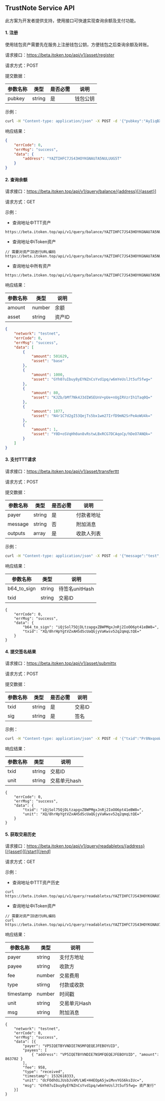 
TrustNote Service API
---

此方案为开发者提供支持，使用接口可快速实现查询余额及支付功能。

#### 1. 注册

使用钱包资产需要先在服务上注册钱包公钥，方便钱包之后查询余额及转账。

请求接口：https://beta.itoken.top/api/v1/asset/register

请求方式：POST

提交数据：


参数名称     |  类型    |  是否必需  |  说明
-------------|----------|------------|--------
pubkey       | string   |   是       | 钱包公钥


示例：

```bash
curl -H "Content-type: application/json" -X POST -d '{"pubkey":"AyIiqBX8LaRaBLrvoms3rZ5vivkK63Zy+tTSiSPCtrXK"}' https://beta.itoken.top/api/v1/asset/register
```

响应结果：

```json
{
    "errCode": 0,
    "errMsg": "success",
    "data": {
        "address": "YAZTIHFC7JS43HOYKGNAU7A5NULUUG5T"
    }
}

```

#### 2. 查询余额

请求接口：https://beta.itoken.top/api/v1/query/balance/{address}[/{asset}]

请求方式：GET

示例：

- 查询地址中TTT资产

```
https://beta.itoken.top/api/v1/query/balance/YAZTIHFC7JS43HOYKGNAU7A5NULUUG5T/base
```
- 查询地址中iToken资产

```
// 需要对资产ID进行URL编码
https://beta.itoken.top/api/v1/query/balance/YAZTIHFC7JS43HOYKGNAU7A5NULUUG5T/GYh07uIbuy8yEYNZnCsYvd1pq%2Fw6mYeUslJt5uf5fwg%3D
```

- 查询地址中所有资产

```
https://beta.itoken.top/api/v1/query/balance/YAZTIHFC7JS43HOYKGNAU7A5NULUUG5T
```

响应结果：

参数名称     |  类型    | 说明
-------------|----------|---------
amount       | number   | 余额
asset        | string   | 资产ID

```json
{
    "network": "testnet",
    "errCode": 0,
    "errMsg": "success",
    "data": [
        {
            "amount": 501629,
            "asset": "base"
        },
        {
            "amount": 1000,
            "asset": "GYh07uIbuy8yEYNZnCsYvd1pq/w6mYeUslJt5uf5fwg="
        },
        {
            "amount": 80,
            "asset": "KJZb/bMf7Nk4J3dIWSEUnV+pUe+nUgIRVzrIh1Taq0Q="
        },
        {
            "amount": 1877,
            "asset": "N4r1C7d2gI53QejTs5bx1wm27IrfD9mN2SrPeAoWU4k="
        },
        {
            "amount": 1,
            "asset": "Y0D+oSVqHh0an8vRstwLBxRCG7DCAqoCp/hDeO7ANQk="
        }
    ]
}
```

#### 3. 支付TTT请求

请求接口：https://beta.itoken.top/api/v1/asset/transferttt

请求方式：POST

提交数据：


参数名称     |  类型    |  是否必需  | 说明
-------------|----------|------------|---------
payer        | string   |   是       | 付款者地址
message      | string   |   否       | 附加消息
outputs      | array    |   是       | 收款人列表


示例：

```bash
curl -H "Content-type: application/json" -X POST -d '{"message":"test", "payer":"YAZTIHFC7JS43HOYKGNAU7A5NULUUG5T","outputs":[{"address":"X6DWZUEW4IBFR77I46CAKTJVK4DBPOHE","amount":5},{"address":"2SATGZDFDXNNJRVZ52O4J6VYTTMO2EZR","amount":10},{"address":"JRB6APAHQ4YEKQJ73WMYL3GAXW6GROPQ","amount":5}] }' https://beta.itoken.top/api/v1/asset/transferttt
```

响应结果：

参数名称     |  类型    | 说明
-------------|----------|---------
b64_to_sign  | string   | 待签名unitHash
txid         | string   | 交易ID

```
{
    "errCode": 0,
    "errMsg": "success",
    "data": {
        "b64_to_sign": "iQjSol75QjDLtzapgxZBWPMgxJnRj2IoOO6pt41eBW8=",
        "txid": "XQ/8hrHpYgtVZxAHSdScUaQGjyVaKwsv52q2qmqLtQE="
    }
}
```

#### 4. 提交签名结果

请求接口：https://beta.itoken.top/api/v1/asset/submittx

请求方式：POST

提交数据：


参数名称     |  类型    |  是否必需  | 说明
-------------|----------|------------|---------
txid         | string   |   是       | 交易ID
sig          | string   |   是       | 签名


示例：

```bash
curl -H "Content-type: application/json" -X POST -d '{"txid":"Pr8NxqooWa0NWBhsWTW5MBmer4En8UG7TPhKjtmombk=","sig":"G4O558eJ3mTs0cQTXE2S3nbzdoUyI1sUGE/IaTtfZOFowtvLjkWVg7DWw3jbdZ6sb7uzmgiQNG4cwl5nsL2Ibw=="}' https://beta.itoken.top/api/v1/asset/submittx
```

响应结果：

参数名称     |  类型    | 说明
-------------|----------|---------
txid         | string   | 交易ID
unit         | string   | 交易单元hash

```
{
    "errCode": 0,
    "errMsg": "success",
    "data": {
        "txid": "iQjSol75QjDLtzapgxZBWPMgxJnRj2IoOO6pt41eBW8=",
        "unit": "XQ/8hrHpYgtVZxAHSdScUaQGjyVaKwsv52q2qmqLtQE="
    }
}
```

#### 5. 获取交易历史

请求接口：https://beta.itoken.top/api/v1/query/readabletxs/{address}[/{asset}][/start][/end]

请求方式：GET

示例：

- 查询地址中TTT资产历史

```
curl https://beta.itoken.top/api/v1/query/readabletxs/YAZTIHFC7JS43HOYKGNAU7A5NULUUG5T/base/1/10
```
- 查询地址中iToken资产

```
// 需要对资产ID进行URL编码
curl https://beta.itoken.top/api/v1/query/readabletxs/YAZTIHFC7JS43HOYKGNAU7A5NULUUG5T/GYh07uIbuy8yEYNZnCsYvd1pq%2Fw6mYeUslJt5uf5fwg%3D/1/10
```

响应结果：

参数名称     |  类型    | 说明
-------------|----------|---------
payer        | string   | 支付方地址
payee        | string   | 收款方
fee          | number   | 交易费用
type         | stirng   | 付款或收款
timestamp    | number   | 时间戳
unit         | string   | 交易单元Hash
msg          | string   | 附加消息

```
{
    "network": "testnet",
    "errCode": 0,
    "errMsg": "success",
    "data": [{
        "payer": "VP5IQETBYVNDIE7NSMFQEQEJFEBOYUID",
        "payees": [
            { "address": "VP5IQETBYVNDIE7NSMFQEQEJFEBOYUID", "amount": 863702 }
        ],
        "fee": 958,
        "type": "received",
        "timestamp": 1532618333,
        "unit": "dcFOdhOiJUsbJskM/LWE+H4EOpA5jwiMvvYGS6ksIUc=",
        "msg": "GYh07uIbuy8yEYNZnCsYvd1pq/w6mYeUslJt5uf5fwg= 资产发行"
    }]
}

```
